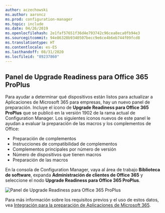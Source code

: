 ```yaml
---
author: aczechowski
ms.author: aaroncz
ms.prod: configuration-manager
ms.topic: include
ms.date: 04/26/2019
ms.openlocfilehash: 2e1faf57651f36d4e793742c96cea8eca0fb94e3
ms.sourcegitcommit: 94e86320b9340507becc9e6ce4b6eb744f09fcd8
ms.translationtype: HT
ms.contentlocale: es-ES
ms.lasthandoff: 08/31/2020
ms.locfileid: "89237860"
---
```

## <a name="office-365-proplus-upgrade-readiness-dashboard"></a><a name="bkmk_o365"></a> Panel de Upgrade Readiness para Office 365 ProPlus

<!--4021125-->
Para ayudar a determinar qué dispositivos están listos para actualizar a Aplicaciones de Microsoft 365 para empresas, hay un nuevo panel de preparación. Incluye el icono de **Upgrade Readiness para Office 365 ProPlus** que se publicó en la versión 1902 de la rama actual de Configuration Manager. Los siguientes iconos nuevos de este panel le ayudan a evaluar la preparación de las macros y los complementos de Office:

- Preparación de complementos
- Instrucciones de compatibilidad de complementos
- Complementos principales por número de versión
- Número de dispositivos que tienen macros
- Preparación de las macros

En la consola de Configuration Manager, vaya al área de trabajo **Biblioteca de software**, expanda **Administración de clientes de Office 365** y seleccione el nodo **Upgrade Readiness para Office 365 ProPlus**.

![Panel de Upgrade Readiness para Office 365 ProPlus](../../media/4021125-o365-dashboard.png)

Para más información sobre los requisitos previos y el uso de estos datos, vea [Integración para la preparación de Aplicaciones de Microsoft 365](/sccm/sum/deploy-use/office-365-dashboard#bkmk_o365_readiness).